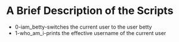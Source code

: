 # A Brief Description of the Scripts

* 0-iam_betty-switches the current user to the user betty
* 1-who_am_i-prints the effective username of the current user
